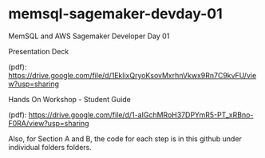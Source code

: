 # memsql-sagemaker-devday-01
MemSQL and AWS Sagemaker Developer Day 01

Presentation Deck 

(pdf): https://drive.google.com/file/d/1EklixQryoKsovMxrhnVkwx9Rn7C9kvFU/view?usp=sharing

Hands On Workshop - Student Guide

(pdf): https://drive.google.com/file/d/1-aIGchMRoH37DPYmR5-PT_xRBno-F0RA/view?usp=sharing


Also, for Section A and B, the code for each step is in this github under individual folders folders.
